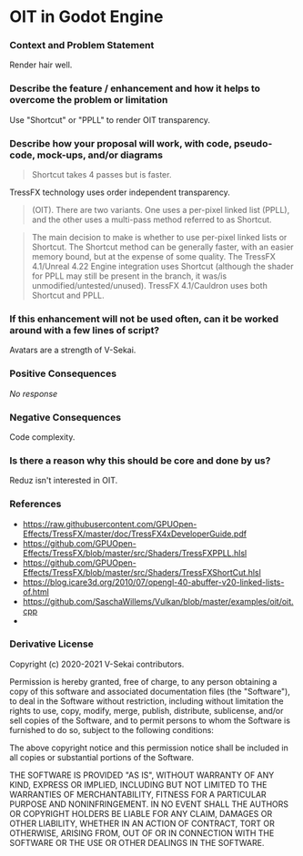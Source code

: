 # OIT in Godot Engine

### Context and Problem Statement

Render hair well.

### Describe the feature / enhancement and how it helps to overcome the problem or limitation

Use "Shortcut" or "PPLL" to render OIT transparency.

### Describe how your proposal will work, with code, pseudo-code, mock-ups, and/or diagrams

> Shortcut takes 4 passes but is faster.

TressFX technology uses order independent transparency.

> (OIT). There are two variants. One uses a per-pixel linked list (PPLL), and the other uses a multi-pass
> method referred to as Shortcut.

> The main decision to make is whether to use per-pixel linked lists or Shortcut. The Shortcut method can
> be generally faster, with an easier memory bound, but at the expense of some quality. The TressFX
> 4.1/Unreal 4.22 Engine integration uses Shortcut (although the shader for PPLL may still be present in
> the branch, it was/is unmodified/untested/unused). TressFX 4.1/Cauldron uses both Shortcut and PPLL.

### If this enhancement will not be used often, can it be worked around with a few lines of script?

Avatars are a strength of V-Sekai.

### Positive Consequences

_No response_

### Negative Consequences

Code complexity.

### Is there a reason why this should be core and done by us?

Reduz isn't interested in OIT.

### References

- https://raw.githubusercontent.com/GPUOpen-Effects/TressFX/master/doc/TressFX4xDeveloperGuide.pdf
- https://github.com/GPUOpen-Effects/TressFX/blob/master/src/Shaders/TressFXPPLL.hlsl
- https://github.com/GPUOpen-Effects/TressFX/blob/master/src/Shaders/TressFXShortCut.hlsl
- https://blog.icare3d.org/2010/07/opengl-40-abuffer-v20-linked-lists-of.html
- https://github.com/SaschaWillems/Vulkan/blob/master/examples/oit/oit.cpp
-

### Derivative License

Copyright (c) 2020-2021 V-Sekai contributors.

Permission is hereby granted, free of charge, to any person obtaining a copy
of this software and associated documentation files (the "Software"), to deal
in the Software without restriction, including without limitation the rights
to use, copy, modify, merge, publish, distribute, sublicense, and/or sell
copies of the Software, and to permit persons to whom the Software is
furnished to do so, subject to the following conditions:

The above copyright notice and this permission notice shall be included in all
copies or substantial portions of the Software.

THE SOFTWARE IS PROVIDED "AS IS", WITHOUT WARRANTY OF ANY KIND, EXPRESS OR
IMPLIED, INCLUDING BUT NOT LIMITED TO THE WARRANTIES OF MERCHANTABILITY,
FITNESS FOR A PARTICULAR PURPOSE AND NONINFRINGEMENT. IN NO EVENT SHALL THE
AUTHORS OR COPYRIGHT HOLDERS BE LIABLE FOR ANY CLAIM, DAMAGES OR OTHER
LIABILITY, WHETHER IN AN ACTION OF CONTRACT, TORT OR OTHERWISE, ARISING FROM,
OUT OF OR IN CONNECTION WITH THE SOFTWARE OR THE USE OR OTHER DEALINGS IN THE
SOFTWARE.
